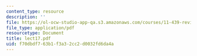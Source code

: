 ```yaml
---
content_type: resource
description: ''
file: https://ol-ocw-studio-app-qa.s3.amazonaws.com/courses/11-439-revitalizing-urban-main-streets-hyde-jackson-square-roslindale-square-boston-spring-2005/f70dbdf763b1f3a32cc2d0032fd6da4a_lect17.pdf
file_type: application/pdf
resourcetype: Document
title: lect17.pdf
uid: f70dbdf7-63b1-f3a3-2cc2-d0032fd6da4a
---
```

